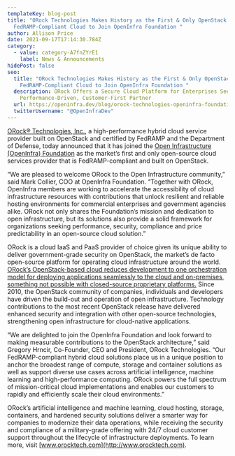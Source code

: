 ```yaml
---
templateKey: blog-post
title: "ORock Technologies Makes History as the First & Only OpenStack
  FedRAMP-Compliant Cloud to Join OpenInfra Foundation "
author: Allison Price
date: 2021-09-17T17:14:30.784Z
category:
  - value: category-A7fnZYrE1
    label: News & Announcements
hidePost: false
seo:
  title: "ORock Technologies Makes History as the First & Only OpenStack
    FedRAMP-Compliant Cloud to Join OpenInfra Foundation "
  description: ORock Offers a Secure Cloud Platform for Enterprises Seeking
    Performance-Driven, Customer-First Partner
  url: https://openinfra.dev/blog/orock-technologies-openinfra-foundation
  twitterUsername: "@OpenInfraDev"
---
```

[ORock® Technologies, Inc.](https://www.orocktech.com), a high-performance hybrid cloud service provider built on OpenStack and certified by FedRAMP and the Department of Defense, today announced that it has joined the [Open Infrastructure (OpenInfra) Foundation](https://openinfra.dev/) as the market’s first and only open-source cloud services provider that is FedRAMP-compliant and built on OpenStack.

“We are pleased to welcome ORock to the Open Infrastructure community,” said Mark Collier, COO at OpenInfra Foundation. “Together with ORock, OpenInfra members are working to accelerate the accessibility of cloud infrastructure resources with contributions that unlock resilient and reliable hosting environments for commercial enterprises and government agencies alike. ORock not only shares the Foundation’s mission and dedication to open infrastructure, but its solutions also provide a solid framework for organizations seeking performance, security, compliance and price predictability in an open-source cloud solution.”

ORock is a cloud IaaS and PaaS provider of choice given its unique ability to deliver government-grade security on OpenStack, the market’s de facto open-source platform for operating cloud infrastructure around the world. [ORock’s OpenStack-based cloud reduces development to one orchestration model for deploying applications seamlessly to the cloud and on-premises, something not possible with closed-source proprietary platforms.](<>) Since 2010, the OpenStack community of companies, individuals and developers have driven the build-out and operation of open infrastructure. Technology contributions to the most recent OpenStack release have delivered enhanced security and integration with other open-source technologies, strengthening open infrastructure for cloud-native applications.

“We are delighted to join the OpenInfra Foundation and look forward to making measurable contributions to the OpenStack architecture,” said Gregory Hrncir, Co-Founder, CEO and President, ORock Technologies. “Our FedRAMP-compliant hybrid cloud solutions place us in a unique position to anchor the broadest range of compute, storage and container solutions as well as support diverse use cases across artificial intelligence, machine learning and high-performance computing. ORock powers the full spectrum of mission-critical cloud implementations and enables our customers to rapidly and efficiently scale their cloud environments.”

ORock’s artificial intelligence and machine learning, cloud hosting, storage, containers, and hardened security solutions deliver a smarter way for companies to modernize their data operations, while receiving the security and compliance of a military-grade offering with 24/7 cloud customer support throughout the lifecycle of infrastructure deployments. To learn more, visit [www.orocktech.com](http://www.orocktech.com).